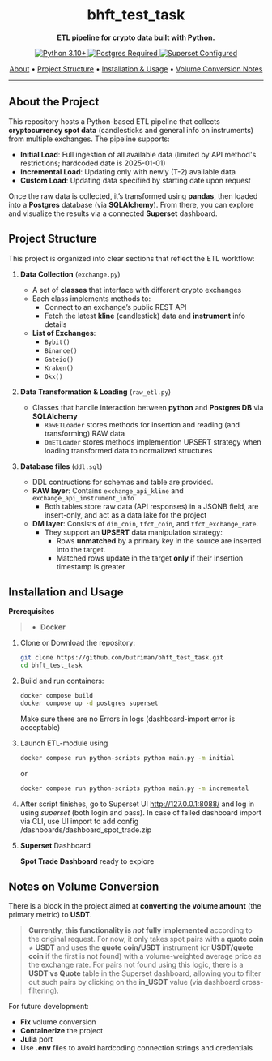 
<h1 align="center">bhft_test_task</h1>

<p align="center">
  <b>ETL pipeline for crypto data built with Python.</b>
</p>

<p align="center">
  <!-- Example badges (customize or remove if not needed) -->
  <a href="#">
    <img src="https://img.shields.io/badge/Python-3.10%2B-blue.svg" alt="Python 3.10+"/>
  </a>
  <a href="#">
    <img src="https://img.shields.io/badge/Postgres-Required-green.svg" alt="Postgres Required"/>
  </a>
  <a href="#">
    <img src="https://img.shields.io/badge/Superset-Configured-orange.svg" alt="Superset Configured"/>
  </a>
</p>

<p align="center">
  <a href="#about-the-project">About</a> •
  <a href="#project-structure">Project Structure</a> •
  <a href="#installation-and-usage">Installation & Usage</a> •
  <a href="#notes-on-volume-conversion">Volume Conversion Notes</a>
</p>

---

## About the Project

This repository hosts a Python-based ETL pipeline that collects **cryptocurrency spot data** (candlesticks and general info on instruments) from multiple exchanges. The pipeline supports:

- **Initial Load**: Full ingestion of all available data (limited by API method's restrictions; hardcoded date is 2025-01-01)
- **Incremental Load**: Updating only with newly (T-2) available data
- **Custom Load**: Updating data specified by starting date upon request

Once the raw data is collected, it’s transformed using **pandas**, then loaded into a **Postgres** database (via **SQLAlchemy**). From there, you can explore and visualize the results via a connected **Superset** dashboard.



## Project Structure

This project is organized into clear sections that reflect the ETL workflow:

1. **Data Collection** (`exchange.py`)
   - A set of **classes** that interface with different crypto exchanges
   - Each class implements methods to:
     - Connect to an exchange’s public REST API
     - Fetch the latest **kline** (candlestick) data and **instrument** info details 
   - **List of Exchanges**:
     - `Bybit()`
     - `Binance()`
     - `Gateio()`
     - `Kraken()`
     - `Okx()`

2. **Data Transformation & Loading** (`raw_etl.py`)
    - Classes that handle interaction between **python** and **Postgres DB** via **SQLAlchemy**
        - `RawETLoader` stores methods for insertion and reading (and transforming) RAW data
        - `DmETLoader` stores methods implemention UPSERT strategy when loading transformed data to normalized structures

3. **Database files** (`ddl.sql`)
   - DDL contructions for schemas and table are provided.  
   - **RAW layer**: Contains `exchange_api_kline` and `exchange_api_instrument_info`  
     - Both tables store raw data (API responses) in a JSONB field, are insert-only, and act as a data lake for the project 
   - **DM layer**: Consists of `dim_coin`, `tfct_coin`, and `tfct_exchange_rate`.  
     - They support an **UPSERT** data manipulation strategy:  
       - Rows **unmatched** by a primary key in the source are inserted into the target. 
       - Matched rows update in the target **only** if their insertion timestamp is greater



## Installation and Usage 

**Prerequisites**  
> - **Docker** 

1. Clone or Download the repository:
   ```bash
   git clone https://github.com/butriman/bhft_test_task.git
   cd bhft_test_task
    ```
2. Build and run containers:
    ```bash
    docker compose build
    docker compose up -d postgres superset
    ```
    Make sure there are no Errors in logs (dashboard-import error is acceptable)

3. Launch ETL-module using 

    ```bash
    docker compose run python-scripts python main.py -m initial
    ```
    or 
    ```bash
    docker compose run python-scripts python main.py -m incremental
    ```

4. After script finishes, go to Superset UI http://127.0.0.1:8088/ and log in using *superset* (both login and pass). In case of failed dashboard import via CLI, use UI import to add config /dashboards/dashboard_spot_trade.zip 


5. **Superset** Dashboard

    **Spot Trade Dashboard** ready to explore

## Notes on Volume Conversion

There is a block in the project aimed at **converting the volume amount** (the primary metric) to **USDT**.  
> **Currently, this functionality is *not* fully implemented** according to the original request. For now, it only takes spot pairs with a **quote coin** ≠ **USDT** and uses the **quote coin/USDT** instrument (or **USDT/quote coin** if the first is not found) with a volume-weighted average price as the exchange rate. For pairs not found using this logic, there is a **USDT vs Quote** table in the Superset dashboard, allowing you to filter out such pairs by clicking on the **in_USDT** value (via dashboard cross-filtering).

For future development:
- **Fix** volume conversion  
- **Containerize** the project
- **Julia** port
- Use **.env** files to avoid hardcoding connection strings and credentials
